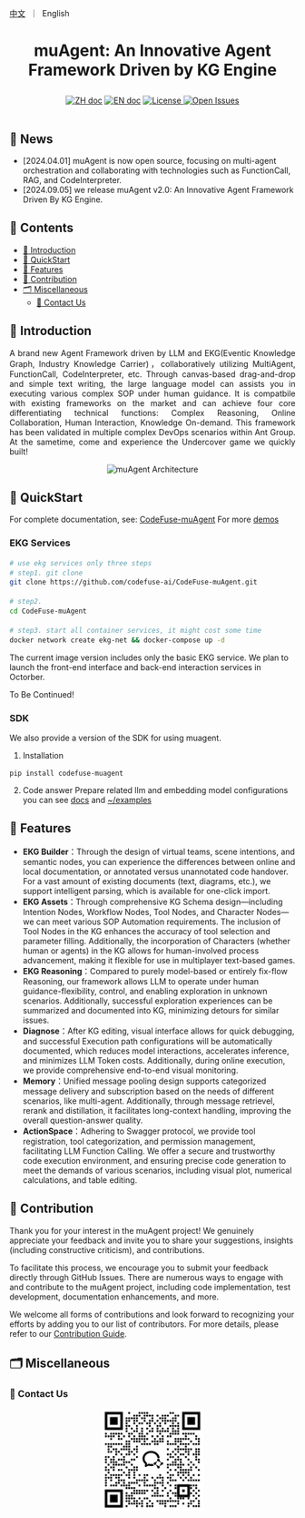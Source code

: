 <p align="left">
    <a href="README_zh.md">中文</a>&nbsp ｜ &nbsp<a>English&nbsp </a>
</p>

# <p align="center">muAgent: An Innovative Agent Framework Driven by KG Engine</p>

<p align="center">
    <a href="README.md"><img src="https://img.shields.io/badge/文档-中文版-yellow.svg" alt="ZH doc"></a>
    <a href="README_en.md"><img src="https://img.shields.io/badge/document-English-yellow.svg" alt="EN doc"></a>
    <a href="LICENSE.md"><img src="https://img.shields.io/badge/license-Apache%202.0-yellow" alt="License">
    <a href="https://github.com/codefuse-ai/CodeFuse-muAgent/issues">
      <img alt="Open Issues" src="https://img.shields.io/github/issues-raw/codefuse-ai/CodeFuse-muAgent" />
    </a>
    <br><br>
</p>



## 🔔 News
- [2024.04.01] muAgent is now open source, focusing on multi-agent orchestration and collaborating with technologies such as FunctionCall, RAG, and CodeInterpreter.
- [2024.09.05] we release muAgent v2.0: An Innovative Agent Framework Driven By KG Engine.



## 📜 Contents
- [🤝 Introduction](#-Introduction)
- [🚀 QuickStart](#-QuickStart)
- [🧭 Features](#-Features)
- [🤗 Contribution](#-Contribution)
- [🗂 Miscellaneous](#-Miscellaneous)
  - [📱 Contact Us](#-Contact-Us)


## 🤝 Introduction
<p align="justify">
A brand new Agent Framework driven by LLM and EKG(Eventic Knowledge Graph,  Industry Knowledge Carrier)，collaboratively utilizing MultiAgent, FunctionCall, CodeInterpreter, etc. Through canvas-based drag-and-drop and simple text writing, the large language model can assists you in executing various complex SOP under human guidance. It is compatbile with existing frameworks on the market and can achieve four core differentiating technical functions: Complex Reasoning, Online Collaboration, Human Interaction, Knowledge On-demand.
This framework has been validated in multiple complex DevOps scenarios within Ant Group. At the sametime, come and experience the Undercover game we quickly built!
</p>
<div align="center">
  <img src="docs/resources/ekg-arch-en.webp" alt="muAgent Architecture" width="770">
</div>

## 🚀 QuickStart
For complete documentation, see: [CodeFuse-muAgent](https://codefuse.ai/docs/api-docs/MuAgent/overview/multi-agent)
For more [demos](https://codefuse.ai/docs/api-docs/MuAgent/connector/customed_examples)


### EKG Services

```bash
# use ekg services only three steps
# step1. git clone
git clone https://github.com/codefuse-ai/CodeFuse-muAgent.git

# step2. 
cd CodeFuse-muAgent

# step3. start all container services, it might cost some time
docker network create ekg-net && docker-compose up -d
```

The current image version includes only the basic EKG service. We plan to launch the front-end interface and back-end interaction services in Octorber. 

To Be Continued!



### SDK 
We also provide a version of the SDK for using muagent.
1. Installation
```
pip install codefuse-muagent
```

2. Code answer Prepare related llm and embedding model configurations
you can see [docs](https://codefuse.ai/docs/api-docs/MuAgent/connector/customed_examples) and [~/examples](https://github.com/codefuse-ai/CodeFuse-muAgent/tree/main/examples)



## 🧭 Features
- **EKG Builder**：Through the design of virtual teams, scene intentions, and semantic nodes, you can experience the differences between online and local documentation, or annotated versus unannotated code handover. For a vast amount of existing documents (text, diagrams, etc.), we support intelligent parsing, which is available for one-click import.
- **EKG Assets**：Through comprehensive KG Schema design—including Intention Nodes, Workflow Nodes, Tool Nodes, and Character Nodes—we can meet various SOP Automation requirements. The inclusion of Tool Nodes in the KG enhances the accuracy of tool selection and parameter filling. Additionally, the incorporation of Characters (whether human or agents) in the KG allows for human-involved process advancement, making it flexible for use in multiplayer text-based games.
- **EKG Reasoning**：Compared to purely model-based or entirely fix-flow Reasoning, our framework allows LLM to operate under human guidance-flexibility, control, and enabling exploration in unknown scenarios. Additionally, successful exploration experiences can be summarized and documented into KG, minimizing detours for similar issues.
- **Diagnose**：After KG editing, visual interface allows for quick debugging, and successful Execution path configurations will be automatically documented, which reduces model interactions, accelerates inference, and minimizes LLM Token costs. Additionally, during online execution, we provide comprehensive end-to-end visual monitoring.
- **Memory**：Unified message pooling design supports categorized message delivery and subscription based on the needs of different scenarios, like multi-agent. Additionally, through message retrievel, rerank and distillation, it facilitates long-context handling, improving the overall question-answer quality.
- **ActionSpace**：Adhering to Swagger protocol, we provide tool registration, tool categorization, and permission management, facilitating LLM Function Calling. We offer a secure and trustworthy code execution environment, and ensuring precise code generation to meet the demands of various scenarios, including visual plot, numerical calculations, and table editing.

## 🤗 Contribution
Thank you for your interest in the muAgent project! We genuinely appreciate your feedback and invite you to share your suggestions, insights (including constructive criticism), and contributions.

To facilitate this process, we encourage you to submit your feedback directly through GitHub Issues. There are numerous ways to engage with and contribute to the muAgent project, including code implementation, test development, documentation enhancements, and more.

We welcome all forms of contributions and look forward to recognizing your efforts by adding you to our list of contributors. For more details, please refer to our [Contribution Guide](https://codefuse-ai.github.io/contribution/contribution).


## 🗂 Miscellaneous
### 📱 Contact Us
<div align=center>
  <img src="docs/resources/wechat.png" alt="图片", width="180">
</div>
